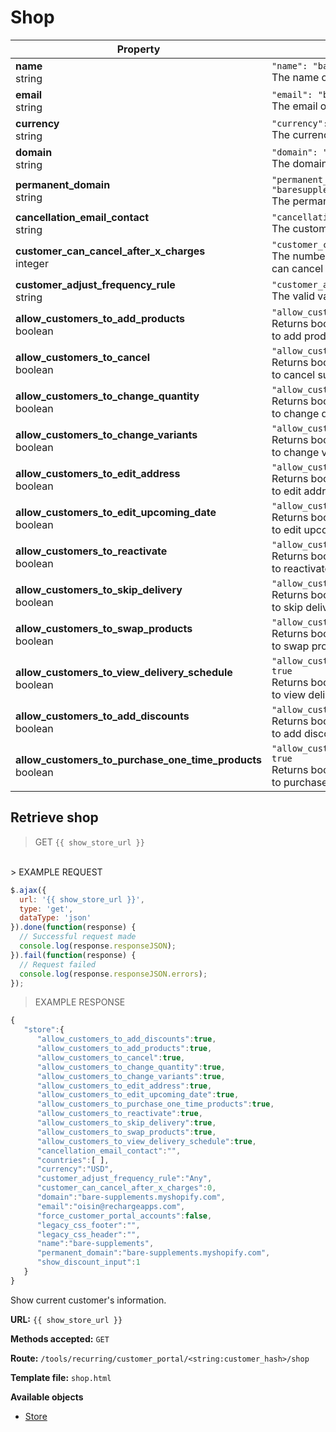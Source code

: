 # Shop

Property | Definition
--------- | -------
<b>name</b> <br> string| `"name": "baresupplements"`<br>  The name of shop.
<b>email</b> <br> string| `"email": "baresupplements.myshopify.com"`<br> The email of shop.
<b>currency</b> <br> string| `"currency": "USD"`<br> The currency of shop.
<b>domain</b> <br> string| `"domain": "baresupplements.com"`<br> The domain of shop.
<b>permanent_domain</b> <br> string|  `"permanent_domain": "baresupplements.myshopify.com"` <br> The permanent domain of shop.
<b>cancellation_email_contact</b>  <br> string|  `"cancellation_email_contact": ` <br> The customer cancellation email.
<b>customer_can_cancel_after_x_charges</b> <br> integer| `"customer_can_cancel_after_x_charges": 0`<br>  The number of charges after which the customer can cancel the subscription.
<b>customer_adjust_frequency_rule</b> <br> string| `"customer_adjust_frequency_rule": "any"`<br> The valid values are “any”, “limited”, “prohibited”.
<b>allow_customers_to_add_products</b> <br> boolean| `"allow_customers_to_add_products": true`<br> Returns boolean checking if store allows customers to add products.
<b>allow_customers_to_cancel</b> <br> boolean| `"allow_customers_to_cancel": true`<br> Returns boolean checking if store allows customers to cancel subscription.
<b>allow_customers_to_change_quantity</b> <br> boolean| `"allow_customers_to_change_quantity": true`<br> Returns boolean checking if store allows customers to change quantity.
<b>allow_customers_to_change_variants</b> <br> boolean| `"allow_customers_to_change_variants": true`<br> Returns boolean checking if store allows customers to change variants.
<b>allow_customers_to_edit_address</b> <br> boolean|  `"allow_customers_to_edit_address": true` <br> Returns boolean checking if store allows customers to edit address.
<b>allow_customers_to_edit_upcoming_date</b>  <br> boolean|  `"allow_customers_to_edit_upcoming_date": 12` <br> Returns boolean checking if store allows customers to edit upcoming date.
<b>allow_customers_to_reactivate</b> <br> boolean| `"allow_customers_to_reactivate": true`<br> Returns boolean checking if store allows customers to reactivate subscription.
<b>allow_customers_to_skip_delivery</b> <br> boolean| `"allow_customers_to_skip_delivery": true`<br> Returns boolean checking if store allows customers to skip delivery.
<b>allow_customers_to_swap_products</b> <br> boolean| `"allow_customers_to_swap_products": true`<br> Returns boolean checking if store allows customers to swap products.
<b>allow_customers_to_view_delivery_schedule</b> <br> boolean| `"allow_customers_to_view_delivery_schedule": true`<br> Returns boolean checking if store allows customers to view delivery schedule.
<b>allow_customers_to_add_discounts</b> <br> boolean| `"allow_customers_to_add_discounts": true`<br> Returns boolean checking if store allows customers to add discount.
<b>allow_customers_to_purchase_one_time_products</b> <br> boolean| `"allow_customers_to_purchase_one_time_products": true`<br> Returns boolean checking if store allows customers to purchase one time products.

## Retrieve shop

> GET `{{ show_store_url }}`
<br>
> EXAMPLE REQUEST

```javascript
$.ajax({
  url: '{{ show_store_url }}',
  type: 'get',
  dataType: 'json'
}).done(function(response) {
  // Successful request made
  console.log(response.responseJSON);
}).fail(function(response) {
  // Request failed
  console.log(response.responseJSON.errors);
});
```

> EXAMPLE RESPONSE

```javascript
{  
   "store":{  
      "allow_customers_to_add_discounts":true,
      "allow_customers_to_add_products":true,
      "allow_customers_to_cancel":true,
      "allow_customers_to_change_quantity":true,
      "allow_customers_to_change_variants":true,
      "allow_customers_to_edit_address":true,
      "allow_customers_to_edit_upcoming_date":true,
      "allow_customers_to_purchase_one_time_products":true,
      "allow_customers_to_reactivate":true,
      "allow_customers_to_skip_delivery":true,
      "allow_customers_to_swap_products":true,
      "allow_customers_to_view_delivery_schedule":true,
      "cancellation_email_contact":"",
      "countries":[ ],
      "currency":"USD",
      "customer_adjust_frequency_rule":"Any",
      "customer_can_cancel_after_x_charges":0,
      "domain":"bare-supplements.myshopify.com",
      "email":"oisin@rechargeapps.com",
      "force_customer_portal_accounts":false,
      "legacy_css_footer":"",
      "legacy_css_header":"",
      "name":"bare-supplements",
      "permanent_domain":"bare-supplements.myshopify.com",
      "show_discount_input":1
   }
}
```

Show current customer's information.

**URL:** `{{ show_store_url }}`

**Methods accepted:** `GET`

**Route:** `/tools/recurring/customer_portal/<string:customer_hash>/shop`

**Template file:** `shop.html`

**Available objects**

* [Store](#shop)